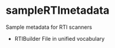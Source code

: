 # sampleRTImetadata 
Sample metadata for RTI scanners
   
* RTIBuilder File in unified vocabulary      
